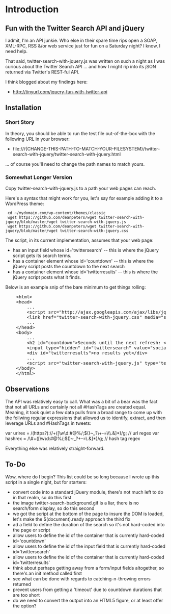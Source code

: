 Introduction
============

## Fun with the Twitter Search API and jQuery ##

I admit, I'm an API junkie. Who else in their spare time rips open a SOAP, XML-RPC, RSS &/or web 
service just for fun on a Saturday night? I know, I need help.

That said, twitter-search-with-jquery.js was written on such a night as I was curious about the 
Twitter Search API ... and how I might rip into its jSON returned via Twitter's REST-ful API.

I think blogged about my findings here:

* http://tinyurl.com/jquery-fun-with-twitter-api

## Installation ##

### Short Story ###

In theory, you should be able to run the test file out-of-the-box with the following URL in your browser:

* file:///{CHANGE-THIS-PATH-TO-MATCH-YOUR-FILESYSTEM}/twitter-search-with-jquery/twitter-search-with-jquery.html

... of course you'll need to change the path names to match yours.

### Somewhat Longer Version ###

Copy twitter-search-with-jquery.js to a path your web pages can reach.

Here's a syntax that might work for you, let's say for example adding it to a WordPress theme:

     cd ~/mydomain.com/wp-content/themes/classic
     wget https://github.com/deanpeters/wget twitter-search-with-jquery/blob/master/wget twitter-search-with-jquery.js
     wget https://github.com/deanpeters/wget twitter-search-with-jquery/blob/master/wget twitter-search-with-jquery.css

The script, in its current implementation, assumes that your web page:
* has an input field whose id='twittersearch' -- this is where the jQuery script gets its search terms.
* has a container element whose id='countdown' -- this is where the jQuery script posts the countdown to the next search
* has a container element whose id='twitterresults' -- this is where the jQuery script posts what it finds.

Below is an example snip of the bare minimum to get things rolling:
<pre>
	&lt;html&gt;
	&lt;head&gt;
		...
		&lt;script src="http://ajax.googleapis.com/ajax/libs/jquery/1.3.2/jquery.min.js" type="text/javascript"&gt;&lt;/script&gt;
		&lt;link href="twitter-search-with-jquery.css" media="screen" rel="stylesheet" type="text/css" /&gt;
		...
	&lt;/head&gt;
	&lt;body&gt;
		...
		&lt;h2 id="countdown"&gt;Seconds until the next refresh: &lt;span&gt;120&lt;/span&gt;&lt;/h2&gt;
		&lt;input type="hidden" id="twittersearch" value="social media" /&gt;
		&lt;div id="twitterresults"&gt;no results yet&lt;/div&gt;
		...
		&lt;script src="twitter-search-with-jquery.js" type="text/javascript"&gt;&lt;/script&gt;
	&lt;/body&gt;
	&lt;/html&gt;
</pre>


## Observations ## 

The API was relatively easy to call. What was a bit of a bear was the fact that not all URLs and 
certainly not all #HashTags are created equal. Meaning, it took quiet a few data pulls from a 
broad range to come up with the follwing regular expressions that allowed us to identify, extract,
and then leverage URLs and #HashTags in tweets:

  var urirex = /(https?):\/\/+([\w\d:#@%\/;$()~_?\+-=\\\.&]*)/g;				// url regex
  var hashrex = /\#+([\w\d:#@%/;$()~_?\+-=\\\.&]*)/g;							// hash tag regex

Everything else was relatively straight-forward.

## To-Do ##

Wow, where do I begin? This list could be so long because I wrote up this script in a single night, but for starters:

* convert code into a standard jQuery module, there's not much left to do in that realm, so do this first
* the image twitter-search-background.gif is a liar, there is no search/form display, so do this second
* we got the script at the bottom of the page to insure the DOM is loaded, let's make the $(document).ready approach the third fix
* ad a field to define the duration of the search so it's not hard-coded into the page or script
* allow users to define the id of the container that is currently hard-coded id='countdown'
* allow users to define the id of the input field that is currently hard-coded id='twittersearch'
* allow users to define the id of the container that is currently hard-coded id='twitterresults'
* think about perhaps getting away from a form/input fields altogether, so there's an init method called first
* see what can be done with regards to catching-n-throwing errors returned
* prevent users from getting a 'timeout' due to countdown durations that are too short
* do we need to convert the output into an HTML5 figure, or at least offer the option?

